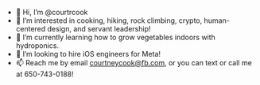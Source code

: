 - 👋 Hi, I’m @courtrcook
- 👀 I’m interested in cooking, hiking, rock climbing, crypto, human-centered design, and servant leadership! 
- 🌱 I’m currently learning how to grow vegetables indoors with hydroponics.
- 💞️ I’m looking to hire iOS engineers for Meta! 
- 📫 Reach me by email courtneycook@fb.com, or you can text or call me at 650-743-0188! 

<!---
courtrcook/courtrcook is a ✨ special ✨ repository because its `README.md` (this file) appears on your GitHub profile.
You can click the Preview link to take a look at your changes.
--->
